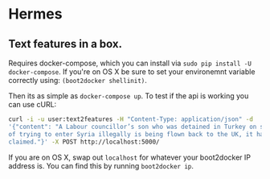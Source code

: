 # Hermes

## Text features in a box.

Requires docker-compose, which you can install via `sudo pip install -U
docker-compose`. If you're on OS X be sure to set your environemnt variable
correctly using: `(boot2docker shellinit)`.

Then its as simple as `docker-compose up`. To test if the api is working you can use cURL:

```bash
curl -i -u user:text2features -H "Content-Type: application/json" -d
'{"content": "A Labour councillor’s son who was detained in Turkey on suspicion
of trying to enter Syria illegally is being flown back to the UK, it has been
claimed."}' -X POST http://localhost:5000/
```

If you are on OS X, swap out `localhost` for whatever your boot2docker IP
address is. You can find this by running `boot2docker ip`.
